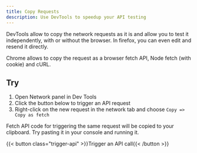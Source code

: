 ```yaml
---
title: Copy Requests
description: Use DevTools to speedup your API testing
---
```


DevTools allow to copy the network requests as it is and allow you to test it independently, with or without the browser. In firefox, you can even edit and resend it directly.

Chrome allows to copy the request as a browser fetch API, Node fetch (with cookie) and cURL.

## Try

1. Open Network panel in Dev Tools
2. Click the button below to trigger an API request
3. Right-click on the new request in the network tab and choose `Copy => Copy as fetch`

Fetch API code for triggering the same request will be copied to your clipboard. Try pasting it in your console and running it.

{{< button class="trigger-api" >}}Trigger an API call{{< /button >}}

<script src="/assets/network/1-copy-requests.js"></script>
